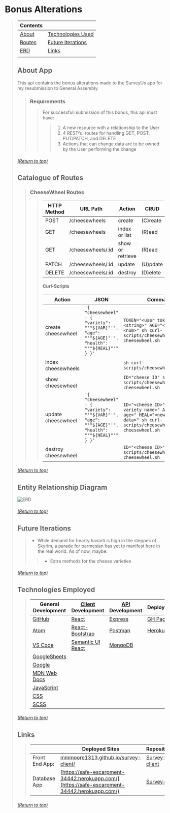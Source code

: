 # Bonus Alterations
> | Contents |  |
> |--|--|
> | [About](https://github.com/mmmoore1313/survey-api#about-app) | [Technologies Used](https://github.com/mmmoore1313/survey-api#technologies-employed) |
> | [Routes](https://github.com/mmmoore1313/survey-api#catalogue-of-routes) | [Future Iterations]() |
> | [ERD](https://github.com/mmmoore1313/survey-api#entity-relationship-diagram) | [Links](https://github.com/mmmoore1313/survey-api#links) |
> |  |  |
>
> ## About App
> This api contains the bonus alterations made to the SurveyUs app for my resubmission to General Assembly.
>> ### Requirements
>>> For successfull submission of this bonus, this api must have:
>>>> 1) A new resource with a relationship to the User
>>>> 2) 4 RESTful routes for handling GET, POST, PUT/PATCH, and DELETE
>>>> 3) Actions that can change data are to be owned by the User performing the change
>
> ###### [(Return to top)](https://github.com/mmmoore1313/survey-api#bonus-alterations)
>
> ## Catalogue of Routes
>> ### CheeseWheel Routes 
>>> | HTTP Method | URL Path | Action | CRUD |
>>> |--|--|--|--|
>>> | POST | /cheesewheels | create | (C)reate |
>>> | GET | /cheesewheels | index or list | (R)ead |
>>> | GET | /cheesewheels/:id | show or retrieve | (R)ead |
>>> | PATCH | /cheesewheels/:id | update | (U)pdate |
>>> | DELETE | /cheesewheels/:id | destroy | (D)elete |
>>>
>>> #### Curl-Scripts
>>> | Action | JSON | Command | Success | Failure | 
>>> |--|--|--|--|--|
>>> | create cheesewheel | ``'{ "cheesewheel" : { "variety": "'"${VAR}"'", "age": "'"${AGE}"'", "health": "'"${HEAL}"'" } }'`` | ``TOKEN="<user token>" VAR="<string>" AGE="<num>" HEAL="<num>" sh curl-scripts/cheesewheel/create-cheesewheel.sh`` | `201 Created` | `401 Not Found` |
>>> | index cheesewheels |  | ``sh curl-scripts/cheesewheel/index.sh`` | `201 Created` | `401 Not Found` |
>>> | show cheesewheel |  | ``ID="cheese ID" sh curl-scripts/cheesewheel/show-cheesewheel.sh`` | `201 Created` | `401 Not Found` |
>>> | update cheesewheel | ``'{ "cheesewheel" : { "variety": "'"${VAR}"'", "age": "'"${AGE}"'", "health": "'"${HEAL}"'" } }'`` | ``ID="<cheese ID>" VAR="<new variety name>" AGE="<new age>" HEAL="<new health data>" sh curl-scripts/cheesewheel/update-cheesewheel.sh`` | `201 Created` | `401 Not Found` |
>>> | destroy cheesewheel |  | ``ID="<cheese ID>" sh curl-scripts/cheesewheel/delete-cheesewheel.sh`` | `201 Created` | `401 Not Found` |
>
> ###### [(Return to top)](https://github.com/mmmoore1313/survey-api#bonus-alterations)
>
> ## Entity Relationship Diagram
> ![ERD](https://media.git.generalassemb.ly/user/33705/files/e1488700-9b39-11eb-932e-71e3cd6e9a5e)
>
>
> ###### [(Return to top)](https://github.com/mmmoore1313/survey-api#bonus-alterations)
>
> ## Future Iterations
>> - While demand for hearty havarti is high in the steppes of Skyrim, a parade for parmesian has yet to manifest here in the real world. As of now, maybe:
>>> - Extra methods for the cheese varieties
>
> ###### [(Return to top)](https://github.com/mmmoore1313/survey-api#bonus-alterations)
>
> ## Technologies Employed
>> | **General Development** | **[Client](https://github.com/mmmoore1313/survey-client) Development** | **[API](https://github.com/Mattastic-Voyage/survey-api) Development** | **Deployment** |
>> |---|---|---|---|
>> | [GitHub](https://github.com/) | [React](https://reactjs.org/) | [Express](https://expressjs.com) | [GH Pages](https://pages.github.com/) |
>> | [Atom](https://atom.io/) | [React-Bootstrap](https://react-bootstrap.github.io/) | [Postman](https://www.postman.com/) | [Heroku](https://www.heroku.com) |
>> | [VS Code](https://code.visualstudio.com/) | [Semantic UI React](https://react.semantic-ui.com/) | [MongoDB](https://www.mongodb.com/) | |
>> | [GoogleSheets](https://docs.google.com/spreadsheets/d/1kJRGhsgKEV9xVL3lXtyz6cqBWf14lm6JuXD02uneldA/edit#gid=0) | | | |
>> | [Google](https://www.google.com/) | | | |
>> | [MDN Web Docs](https://developer.mozilla.org/en-US/) | | | |
>> | [JavaScript](https://www.javascript.com/) | | | |
>> | [CSS](https://www.w3schools.com/css/) | | | |
>> | [SCSS](https://sass-lang.com/) | | | |
>
>
> ###### [(Return to top)](https://github.com/mmmoore1313/survey-api#bonus-alterations)
>
> ## Links
>> | | **Deployed Sites** | **Repositories** |
>> |--|--|--|
>> | Front End App: | [mmmoore1313.github.io/survey-client/](mmmoore1313.github.io/survey-client/) | [Survey-client](https://github.com/mmmoore1313/survey-client)|
>> | Database App | [https://safe-escarpment-34442.herokuapp.com/](https://safe-escarpment-34442.herokuapp.com/) | [Survey-API](https://github.com/Mattastic-Voyage/survey-api) |
>
> ###### [(Return to top)](https://github.com/mmmoore1313/survey-api#bonus-alterations)
>

